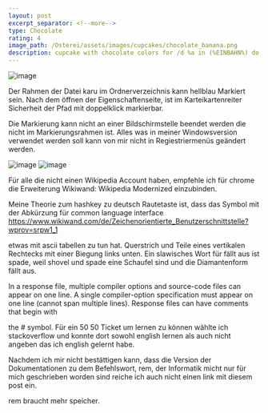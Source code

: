 ```yaml
---
layout: post
excerpt_separator: <!--more-->
type: Chocolate
rating: 4
image_path: /Osterei/assets/images/cupcakes/chocolate_banana.png
description: cupcake with chocolate colors for /d %a in (%EINBAHN%) do dir /b %a
---
```

![image](https://user-images.githubusercontent.com/75255909/173559473-3eb493be-8888-42e4-ac33-f6994a677d77.png)

Der Rahmen der Datei karu im Ordnerverzeichnis kann hellblau Markiert sein. Nach dem öffnen der Eigenschaftenseite,
ist im Karteikartenreiter Sicherheit der Pfad mit doppelklick markierbar.

Die Markierung kann nicht an einer Bildschirmstelle beendet werden die nicht im Markierungsrahmen ist. Alles was
in meiner Windowsversion verwendet werden soll kann von mir nicht in Regiestriermenüs geändert werden.

![image](https://user-images.githubusercontent.com/75255909/173646718-ef76c948-a427-46b2-8e6c-1208f51ca1b0.png)
![image](https://user-images.githubusercontent.com/75255909/173874101-f1b7cc83-159d-4be6-aa1b-d3652172bd9e.png)

Für alle die nicht einen Wikipedia Account haben, empfehle ich für chrome die Erweiterung Wikiwand: Wikipedia Modernized
einzubinden.

Meine Theorie zum hashkey zu deutsch Rautetaste ist, dass das Symbol mit der Abkürzung für common language interface
https://www.wikiwand.com/de/Zeichenorientierte_Benutzerschnittstelle?wprov=srpw1_1

etwas mit ascii tabellen zu tun hat. Querstrich und Teile eines vertikalen Rechtecks mit einer Biegung links unten.
Ein slawisches Wort für fällt aus ist spade, weil shovel und spade eine Schaufel sind und die Diamantenform fällt aus.

In a response file, multiple compiler options and source-code files can appear on one line. A single compiler-option
specification must appear on one line (cannot span multiple lines). Response files can have comments that begin with

the # symbol. Für ein 50 50 Ticket um lernen zu können wählte ich stackoverflow und konnte dort sowohl english lernen
als auch nicht angeben das ich english gelernt habe.

Nachdem ich mir nicht bestättigen kann, dass die Version der Dokumentationen zu dem Befehlswort, rem, der Informatik
micht nur für mich geschrieben worden sind reiche ich auch nicht einen link mit diesem post ein.

rem braucht mehr speicher.

